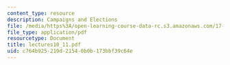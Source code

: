 ```yaml
---
content_type: resource
description: Campaigns and Elections
file: /media/https%3A/open-learning-course-data-rc.s3.amazonaws.com/17-20-introduction-to-the-american-political-process-spring-2004/c764b925219d21540b0b173bbf39c64e_lectures10_11.pdf
file_type: application/pdf
resourcetype: Document
title: lectures10_11.pdf
uid: c764b925-219d-2154-0b0b-173bbf39c64e
---
```

